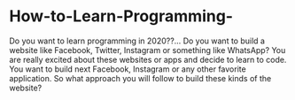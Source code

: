 # How-to-Learn-Programming-
Do you want to learn programming in 2020??… Do you want to build a website like Facebook, Twitter, Instagram or something like WhatsApp? You are really excited about these websites or apps and decide to learn to code. You want to build next Facebook, Instagram or any other favorite application. So what approach you will follow to build these kinds of the website?
